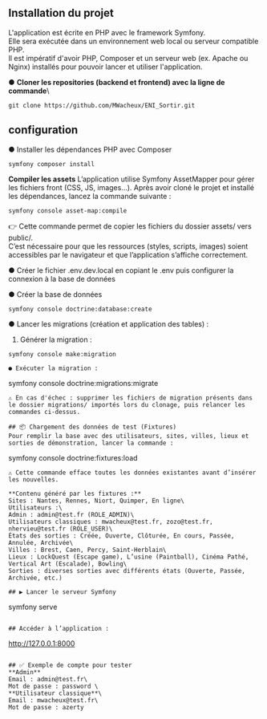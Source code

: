 
## Installation du projet
L'application est écrite en PHP avec le framework Symfony.\
Elle sera exécutée dans un environnement web local ou serveur compatible PHP.\
Il est impératif d'avoir PHP, Composer et un serveur web (ex. Apache ou Nginx) installés pour pouvoir lancer et utiliser l'application.

● **Cloner les repositories (backend et frontend) avec la ligne de commande**\
```
git clone https://github.com/MWacheux/ENI_Sortir.git
```

## configuration
● Installer les dépendances PHP avec Composer
```
symfony composer install
```

**Compiler les assets**
L’application utilise Symfony AssetMapper pour gérer les fichiers front (CSS, JS, images…).
Après avoir cloné le projet et installé les dépendances, lancez la commande suivante :
```
symfony console asset-map:compile
```
👉 Cette commande permet de copier les fichiers du dossier assets/ vers public/.\
C’est nécessaire pour que les ressources (styles, scripts, images) soient accessibles par le navigateur et que l’application s’affiche correctement.


● Créer le fichier .env.dev.local en copiant le .env puis configurer la connexion à la base de données

● Créer la base de données
```
symfony console doctrine:database:create
```

● Lancer les migrations (création et application des tables) :

1. Générer la migration :
```
symfony console make:migration

● Exécuter la migration :
```
symfony console doctrine:migrations:migrate
```
⚠️ En cas d'échec : supprimer les fichiers de migration présents dans le dossier migrations/ importés lors du clonage, puis relancer les commandes ci-dessus.

## 📦 Chargement des données de test (Fixtures)
Pour remplir la base avec des utilisateurs, sites, villes, lieux et sorties de démonstration, lancer la commande :
```
symfony console doctrine:fixtures:load
```
⚠️ Cette commande efface toutes les données existantes avant d’insérer les nouvelles.

**Contenu généré par les fixtures :**
Sites : Nantes, Rennes, Niort, Quimper, En ligne\
Utilisateurs :\
Admin : admin@test.fr (ROLE_ADMIN)\
Utilisateurs classiques : mwacheux@test.fr, zozo@test.fr, nhervieu@test.fr (ROLE_USER)\
États des sorties : Créée, Ouverte, Clôturée, En cours, Passée, Annulée, Archivée\
Villes : Brest, Caen, Percy, Saint-Herblain\
Lieux : LockQuest (Escape game), L’usine (Paintball), Cinéma Pathé, Vertical Art (Escalade), Bowling\
Sorties : diverses sorties avec différents états (Ouverte, Passée, Archivée, etc.)

## ▶️ Lancer le serveur Symfony
```
symfony serve
```

## Accéder à l’application :
```
http://127.0.0.1:8000
```

## ✅ Exemple de compte pour tester
**Admin**
Email : admin@test.fr\
Mot de passe : password \
**Utilisateur classique**\
Email : mwacheux@test.fr\
Mot de passe : azerty
